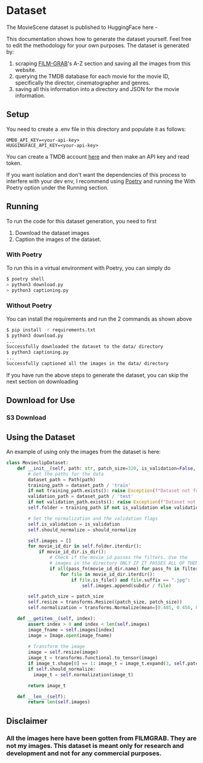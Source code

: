# Dataset

The MovieScene dataset is published to HuggingFace here -  

This documentation shows how to generate the dataset yourself. Feel free to edit the methodology for your own purposes.
The dataset is generated by:

1. scraping [FILM-GRAB](https://film-grab.com/)'s A-Z section and saving all the images from this website.
2. querying the TMDB database for each movie for the movie ID, specifically the director, cinematographer and genres.
3. saving all this information into a directory and JSON for the movie information.

## Setup

You need to create a .env file in this directory and populate it as follows:

```env
OMDB_API_KEY=<your-api-key>
HUGGINGFACE_API_KEY=<your-api-key>
```

You can create a TMDB account [here](https://www.themoviedb.org/) and then make an API key and read token.

If you want isolation and don't want the dependencies of this process to interfere with your dev env, I recommend using [Poetry](https://python-poetry.org/docs/basic-usage/) and running the With Poetry option under the Running section.


## Running

To run the code for this dataset generation, you need to first

1. Download the dataset images
2. Caption the images of the dataset.

### With Poetry

To run this in a virtual environment with Poetry, you can simply do 

```bash
$ poetry shell
> python3 download.py
> python3 captioning.py
```

### Without Poetry

You can install the requirements and run the 2 commands as shown above

```bash
$ pip install -r requirements.txt
$ python3 download.py
...
Successfully downloaded the dataset to the data/ directory
$ python3 captioning.py
...
Successfully captioned all the images in the data/ directory
```

If you have run the above steps to generate the dataset, you can skip the next section on downloading

## Download for Use

### S3 Download



## Using the Dataset

An example of using only the images from the dataset is here:

```python
class MovieclipDataset: 
    def __init__(self, path: str, patch_size=320, is_validation=False, should_normalize=True, filters: list):
        # Get the paths for the data
        dataset_path = Path(path)
        training_path = dataset_path / 'train'
        if not training_path.exists(): raise Exception(f"Dataset not found at {training_path}")
        validation_path = dataset_path / 'test'
        if not validation_path.exists(): raise Exception(f"Dataset not found at {validation_path}")
        self.folder = training_path if not is_validation else validation_path

        # Set the normalization and the validation flags
        self.is_validation = is_validation
        self.should_normalize = should_normalize

        self.images = []
        for movie_id_dir in self.folder.iterdir():
            if movie_id_dir.is_dir():
                # Check if the movie_id passes the filters. Use the 
                # images in the directory ONLY IF IT PASSES ALL OF THEM.
                if all(pass_fn(movie_id_dir.name) for pass_fn in filters):
                    for file in movie_id_dir.iterdir():
                        if file.is_file() and file.suffix == ".jpg":
                            self.images.append(subdir / file)

        self.patch_size = patch_size
        self.resize = transforms.Resize((patch_size, patch_size))
        self.normalization = transforms.Normalize(mean=[0.485, 0.456, 0.406], std=[0.229, 0.224, 0.225])

    def __getitem__(self, index):
        assert index > 0 and index < len(self.images)
        image_fname = self.images[index]
        image = Image.open(image_fname)
        
        # Transform the image
        image = self.resize(image)
        image_t = transforms.functional.to_tensor(image)
        if image_t.shape[0] == 1: image_t = image_t.expand(3, self.patch_size, self.patch_size)
        if self.should_normalize:
          image_t = self.normalization(image_t)

        return image_t

    def __len__(self):
        return len(self.images)
```

## Disclaimer

### All the images here have been gotten from FILMGRAB. They are not my images. This dataset is meant only for research and development and not for any commercial purposes.
